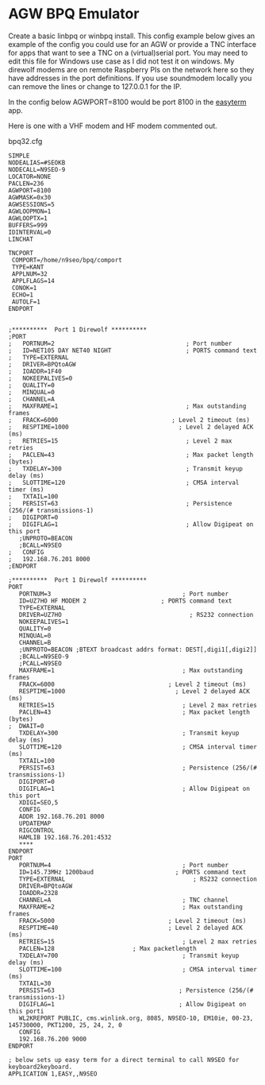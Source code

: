 # AGW BPQ Emulator


Create a basic linbpq or winbpq install.  This config example below gives an example
of the config you could use for an AGW or provide a TNC interface for apps that want
to see a TNC on a (virtual)serial port. You may need to edit this file for Windows 
use case as I did not test it on windows.  My direwolf modems are on remote Raspberry
PIs on the network here so they have addresses in the port definitions.  If you
use soundmodem locally you can remove the lines or change to 127.0.0.1 for the IP.

In the config below AGWPORT=8100 would be port 8100 in the [easyterm](../easyterm/README.md) app.

Here is one with a VHF modem and HF modem commented out.

bpq32.cfg
```text
SIMPLE
NODEALIAS=#SEOKB
NODECALL=N9SEO-9
LOCATOR=NONE
PACLEN=236
AGWPORT=8100
AGWMASK=0x30
AGWSESSIONS=5
AGWLOOPMON=1
AGWLOOPTX=1
BUFFERS=999
IDINTERVAL=0
LINCHAT

TNCPORT
 COMPORT=/home/n9seo/bpq/comport
 TYPE=KANT
 APPLNUM=32
 APPLFLAGS=14
 CONOK=1
 ECHO=1
 AUTOLF=1
ENDPORT


;**********  Port 1 Direwolf **********
;PORT
;   PORTNUM=2                                     ; Port number
;   ID=NET105 DAY NET40 NIGHT                     ; PORTS command text
;   TYPE=EXTERNAL
;   DRIVER=BPQtoAGW
;   IOADDR=1F40
;   NOKEEPALIVES=0
;   QUALITY=0
;   MINQUAL=0
;   CHANNEL=A    
;   MAXFRAME=1                                    ; Max outstanding frames
;   FRACK=6000                                ; Level 2 timeout (ms)
;   RESPTIME=1000                               ; Level 2 delayed ACK (ms)
;   RETRIES=15                                    ; Level 2 max retries
;   PACLEN=43                                     ; Max packet length (bytes)
;   TXDELAY=300                                   ; Transmit keyup delay (ms)
;   SLOTTIME=120                                  ; CMSA interval timer (ms)
;   TXTAIL=100
;   PERSIST=63                                    ; Persistence (256/(# transmissions-1)
;   DIGIPORT=0
;   DIGIFLAG=1                                    ; Allow Digipeat on this port
   ;UNPROTO=BEACON
   ;BCALL=N9SEO
;   CONFIG
;   192.168.76.201 8000
;ENDPORT

;**********  Port 1 Direwolf **********
PORT
   PORTNUM=3                                     ; Port number
   ID=UZ7HO HF MODEM 2                     ; PORTS command text
   TYPE=EXTERNAL
   DRIVER=UZ7HO                                    ; RS232 connection
   NOKEEPALIVES=1
   QUALITY=0
   MINQUAL=0
   CHANNEL=B    
   ;UNPROTO=BEACON ;BTEXT broadcast addrs format: DEST[,digi1[,digi2]] 
   ;BCALL=N9SEO-9
   ;PCALL=N9SEO
   MAXFRAME=1                                    ; Max outstanding frames
   FRACK=6000                                ; Level 2 timeout (ms)
   RESPTIME=1000                               ; Level 2 delayed ACK (ms)
   RETRIES=15                                    ; Level 2 max retries
   PACLEN=43                                     ; Max packet length (bytes)
;  DWAIT=0                                       
   TXDELAY=300                                   ; Transmit keyup delay (ms)
   SLOTTIME=120                                  ; CMSA interval timer (ms)
   TXTAIL=100
   PERSIST=63                                    ; Persistence (256/(# transmissions-1)
   DIGIPORT=0
   DIGIFLAG=1                                    ; Allow Digipeat on this port
   XDIGI=SEO,5
   CONFIG
   ADDR 192.168.76.201 8000
   UPDATEMAP
   RIGCONTROL
   HAMLIB 192.168.76.201:4532 
   ****
ENDPORT
PORT
   PORTNUM=4                                     ; Port number
   ID=145.73MHz 1200baud                       ; PORTS command text
   TYPE=EXTERNAL                                    ; RS232 connection
   DRIVER=BPQtoAGW
   IOADDR=2328
   CHANNEL=A                                     ; TNC channel
   MAXFRAME=2                                    ; Max outstanding frames
   FRACK=5000                                ; Level 2 timeout (ms)
   RESPTIME=40                               ; Level 2 delayed ACK (ms)
   RETRIES=15                                    ; Level 2 max retries
   PACLEN=128                      ; Max packetlength                           
   TXDELAY=700                                   ; Transmit keyup delay (ms)
   SLOTTIME=100                                  ; CMSA interval timer (ms)
   TXTAIL=30
   PERSIST=63                                   ; Persistence (256/(# transmissions-1)
   DIGIFLAG=1                                   ; Allow Digipeat on this porti
   WL2KREPORT PUBLIC, cms.winlink.org, 8085, N9SEO-10, EM10ie, 00-23, 145730000, PKT1200, 25, 24, 2, 0
   CONFIG
   192.168.76.200 9000 
ENDPORT

; below sets up easy term for a direct terminal to call N9SEO for keyboard2keyboard.
APPLICATION 1,EASY,,N9SEO
```